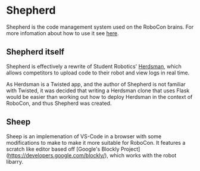 # Shepherd

Shepherd is the code management system used on the RoboCon brains. For more infomation about how to use it see [here](https://hr-robocon.org/docs/connecting.html).

## Shepherd itself

Shepherd is effectively a rewrite of Student Robotics' [Herdsman][],
which allows competitors to upload code to their robot and view logs in
real time.

As Herdsman is a Twisted app, and the author of Shepherd is not familiar
with Twisted, it was decided that writing a Herdsman clone that uses
Flask would be easier than working out how to deploy Herdsman in the
context of RoboCon, and thus Shepherd was created.

[Herdsman]: https://github.com/srobo/brain-herdsman

## Sheep

Sheep is an implemenation of VS-Code in a browser with some
modifications to make to make it more suitable for RoboCon. It features
a scratch like editor based off [Google's Blockly Project]
(https://developers.google.com/blockly/), which works with the robot 
libarry.
